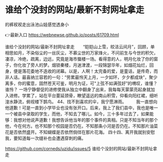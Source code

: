 # 谁给个没封的网站/最新不封网址拿走
的裤衩衩走出泳池山娃感觉透身小

👉最新入口 https://webnewse.github.io/posts/61709.html

谁给个没封的网站/最新不封网址拿走　　“皑皑山上雪，皎洁云间月”，回顾，单相思如月，不染俗尘的一丝灰尘，不慕尘世的万家烽火，不问前生与今世的积欠，凄凉，冷绝，疏离，边远，究竟是海市蜃楼一场。看得意的人，明月化妆了你的窗子，你化妆了旁人的梦。烟锁秦楼，月迷津渡，一段锦瑟华年，如烟花灿烂，回身，便是落花委地不迭收的闭幕。以是，人啊！太完备的爱，是童话，是传奇，而非人话。最喜纳兰容若的一句：“劳累最怜天上月，一夕如环，夕夕都成玦”，聚少离多，你的蜜意，固然苍天可鉴，明月为证，可“上弦不如满弦好”的喟叹，谁懂？谁怜？
一场宁静督促的进修使我从独立中翻身了出来，我每每天蒙蒙亮起身就加入进修。学累了，站在平台蔓延颈骨，瞭望遥远的南山积雪，仰看向阳红裙，细听湟水静流，俯视楼下鹊鸟。
	44、找不到喜欢的伞，我宁愿淋雨。
　　我一直想向他道歉！可是一直到小学毕业也没有张开口。后来，我上了我们县中，我也是唯一一个被县中录取的学生，而他，不知去了哪儿。如今，三十多年过去了，如果能够：我想对他说声道歉！我想告诉他当年的那个事件的真相。只是不知当年的那个他，今在何方。也不知那个校园是否仍在。不知那条小河是否仍在。不知那片油菜花是否依然盛开。不知蝴蝶是否依然倘徉在那片花海。
	四十四、离开我就别安慰我，要知道每一次缝补也会遭遇穿刺的痛。

https://github.com/corneds/uzidu/issues/5
谁给个没封的网站/最新不封网址拿走
